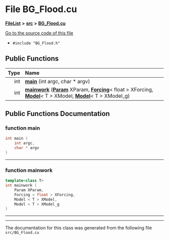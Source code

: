 

# File BG\_Flood.cu



[**FileList**](files.md) **>** [**src**](dir_68267d1309a1af8e8297ef4c3efbcdba.md) **>** [**BG\_Flood.cu**](BG__Flood_8cu.md)

[Go to the source code of this file](BG__Flood_8cu_source.md)



* `#include "BG_Flood.h"`





































## Public Functions

| Type | Name |
| ---: | :--- |
|  int | [**main**](#function-main) (int argc, char \* argv) <br> |
|  int | [**mainwork**](#function-mainwork) ([**Param**](classParam.md) XParam, [**Forcing**](structForcing.md)&lt; float &gt; XForcing, [**Model**](structModel.md)&lt; T &gt; XModel, [**Model**](structModel.md)&lt; T &gt; XModel\_g) <br> |




























## Public Functions Documentation




### function main 

```C++
int main (
    int argc,
    char * argv
) 
```




<hr>



### function mainwork 

```C++
template<class T>
int mainwork (
    Param XParam,
    Forcing < float > XForcing,
    Model < T > XModel,
    Model < T > XModel_g
) 
```




<hr>

------------------------------
The documentation for this class was generated from the following file `src/BG_Flood.cu`

